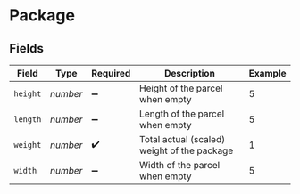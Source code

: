 # Package


## Fields

| Field                                       | Type                                        | Required                                    | Description                                 | Example                                     |
| ------------------------------------------- | ------------------------------------------- | ------------------------------------------- | ------------------------------------------- | ------------------------------------------- |
| `height`                                    | *number*                                    | :heavy_minus_sign:                          | Height of the parcel when empty             | 5                                           |
| `length`                                    | *number*                                    | :heavy_minus_sign:                          | Length of the parcel when empty             | 5                                           |
| `weight`                                    | *number*                                    | :heavy_check_mark:                          | Total actual (scaled) weight of the package | 1                                           |
| `width`                                     | *number*                                    | :heavy_minus_sign:                          | Width of the parcel when empty              | 5                                           |